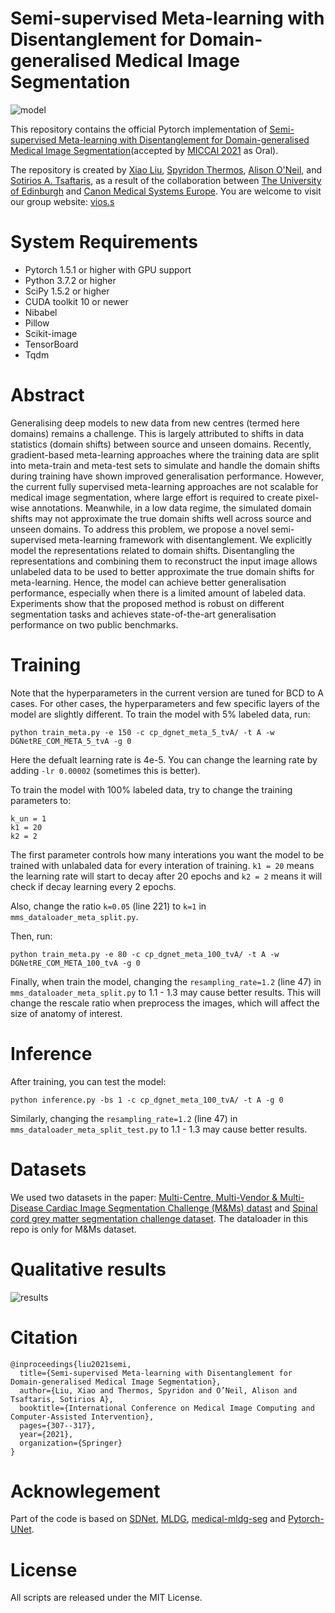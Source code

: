 # Semi-supervised Meta-learning with Disentanglement for Domain-generalised Medical Image Segmentation
![model](figures/model.png)

This repository contains the official Pytorch implementation of [Semi-supervised Meta-learning with Disentanglement for Domain-generalised Medical Image Segmentation](https://arxiv.org/abs/2106.13292)(accepted by [MICCAI 2021](https://miccai2021.org/en/) as Oral).

The repository is created by [Xiao Liu](https://github.com/xxxliu95), [Spyridon Thermos](https://github.com/spthermo), [Alison O'Neil](https://vios.science/team/oneil), and [Sotirios A. Tsaftaris](https://www.eng.ed.ac.uk/about/people/dr-sotirios-tsaftaris), as a result of the collaboration between [The University of Edinburgh](https://www.eng.ed.ac.uk/) and [Canon Medical Systems Europe](https://eu.medical.canon/). You are welcome to visit our group website: [vios.s](https://vios.science/)

# System Requirements
* Pytorch 1.5.1 or higher with GPU support
* Python 3.7.2 or higher
* SciPy 1.5.2 or higher
* CUDA toolkit 10 or newer
* Nibabel
* Pillow
* Scikit-image
* TensorBoard
* Tqdm

# Abstract
Generalising deep models to new data from new centres (termed here domains) remains a challenge. This is largely attributed to shifts in data statistics (domain shifts) between source and unseen domains. Recently, gradient-based meta-learning approaches where the training data are split into meta-train and meta-test sets to simulate and handle the domain shifts during training have shown improved generalisation performance. However, the current fully supervised meta-learning approaches are not scalable for medical image segmentation, where large effort is required to create pixel-wise annotations. Meanwhile, in a low data regime, the simulated domain shifts may not approximate the true domain shifts well across source and unseen domains. To address this problem, we propose a novel semi-supervised meta-learning framework with disentanglement. We explicitly model the representations related to domain shifts. Disentangling the representations and combining them to reconstruct the input image allows unlabeled data to be used to better approximate the true domain shifts for meta-learning. Hence, the model can achieve better generalisation performance, especially when there is a limited amount of labeled data. Experiments show that the proposed method is robust on different segmentation tasks and achieves state-of-the-art generalisation performance on two public benchmarks.

# Training
Note that the hyperparameters in the current version are tuned for BCD to A cases. For other cases, the hyperparameters and few specific layers of the model are slightly different. To train the model with 5% labeled data, run:
```
python train_meta.py -e 150 -c cp_dgnet_meta_5_tvA/ -t A -w DGNetRE_COM_META_5_tvA -g 0
```
Here the defualt learning rate is 4e-5. You can change the learning rate by adding ```-lr 0.00002``` (sometimes this is better). 

To train the model with 100% labeled data, try to change the training parameters to:
``` 
k_un = 1
k1 = 20
k2 = 2
```
The first parameter controls how many interations you want the model to be trained with unlabaled data for every interation of training. ```k1 = 20``` means the learning rate will start to decay after 20 epochs and ```k2 = 2``` means it will check if decay learning every 2 epochs. 

Also, change the ratio ```k=0.05``` (line 221) to ```k=1``` in ```mms_dataloader_meta_split.py```.

Then, run:
```
python train_meta.py -e 80 -c cp_dgnet_meta_100_tvA/ -t A -w DGNetRE_COM_META_100_tvA -g 0
```
Finally, when train the model, changing the ```resampling_rate=1.2``` (line 47) in ```mms_dataloader_meta_split.py``` to 1.1 - 1.3 may cause better results. This will change the rescale ratio when preprocess the images, which will affect the size of anatomy of interest.

# Inference
After training, you can test the model:
```
python inference.py -bs 1 -c cp_dgnet_meta_100_tvA/ -t A -g 0
```
Similarly, changing the ```resampling_rate=1.2``` (line 47) in ```mms_dataloader_meta_split_test.py``` to 1.1 - 1.3 may cause better results.

# Datasets
We used two datasets in the paper: [Multi-Centre, Multi-Vendor & Multi-Disease
Cardiac Image Segmentation Challenge (M&Ms) datast](https://www.ub.edu/mnms/) and [Spinal cord grey matter segmentation challenge dataset](http://niftyweb.cs.ucl.ac.uk/challenge/index.php). The dataloader in this repo is only for M&Ms dataset.

# Qualitative results
![results](figures/result.png)

# Citation
```
@inproceedings{liu2021semi,
  title={Semi-supervised Meta-learning with Disentanglement for Domain-generalised Medical Image Segmentation},
  author={Liu, Xiao and Thermos, Spyridon and O’Neil, Alison and Tsaftaris, Sotirios A},
  booktitle={International Conference on Medical Image Computing and Computer-Assisted Intervention},
  pages={307--317},
  year={2021},
  organization={Springer}
}
```

# Acknowlegement
Part of the code is based on [SDNet](https://github.com/spthermo/SDNet), [MLDG](https://github.com/HAHA-DL/MLDG), [medical-mldg-seg](https://github.com/Pulkit-Khandelwal/medical-mldg-seg) and [Pytorch-UNet](https://github.com/milesial/Pytorch-UNet).

# License
All scripts are released under the MIT License.
